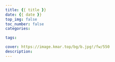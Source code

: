 ```yaml
---
title: {{ title }}
date: {{ date }}
top_img: false
toc_number: false
categories:

tags:

cover: https://image.kmar.top/bg/b.jpg!/fw/550
description:
---
```

